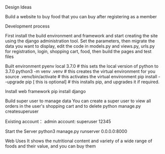 Design Ideas

Build a website to buy food that you can buy after registering as a member

Development process

First install the build environment and framework and start creating the site using the django administration tool. 
Set the parameters, then migrate the data you want to display, edit the code in models.py and views.py, urls.py 
for registration, login, shopping cart, food, then build the pages and test files

Built environment
pyenv local 3.7.0 # this sets the local version of python to 3.7.0
python3 -m venv .venv # this creates the virtual environment for you
source .venv/bin/activate # this activates the virtual environment
pip install --upgrade pip [ this is optional]  # this installs pip, and upgrades it if required.

Install web framework
pip install django


Build super user to manage data
You can create a super user to view all orders in the user's shopping cart and to delete
python manage.py createsuperuser

Existing account：
admin account:
superuser
12345

Start the Server
python3 manage.py runserver 0.0.0.0:8000 

Web Uses
It shows the nutritional content and variety of a wide range of foods and their value, and you can buy them